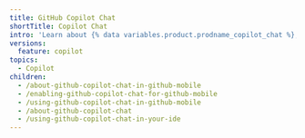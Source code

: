 ```yaml
---
title: GitHub Copilot Chat
shortTitle: Copilot Chat
intro: 'Learn about {% data variables.product.prodname_copilot_chat %}, including use cases, best practices, and limitations.'
versions:
  feature: copilot
topics:
  - Copilot
children:
  - /about-github-copilot-chat-in-github-mobile
  - /enabling-github-copilot-chat-for-github-mobile
  - /using-github-copilot-chat-in-github-mobile
  - /about-github-copilot-chat
  - /using-github-copilot-chat-in-your-ide
---
```

